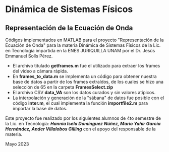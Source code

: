# Dinámica de Sistemas Físicos 
## Representación de la Ecuación de Onda
Códigos implementados en MATLAB para el proyecto "Representación de la Ecuación de Onda" para la materia Dinámica de Sistemas Físicos de la Lic. en Tecnología impartida en la ENES JURIQUILLA UNAM por el Dr. Jesús Emmanuel Solís Pérez.

- El archivo titulado **getframes.m** fue el utilizado para extraer los frames del video a cámara rápida.
- En **frames_to_data.m** se implementa un código para obtener nuestra base de datos a partir de los frames extraídos, de los cuales se hizo una selección de 65 en la carpeta **FramesSelect.zip**
- El archivo CSV **data_VA** son los datos curados y sin valores atípicos. 
- La interpolación y generación de la "sábana" de datos fue posible con el código **inter.m**, el cual implementa la función **importfile2.m** para importar la base de datos. 
 

Este proyecto fue realizado por los siguientes alumnos de 4to semestre de la Lic. en Tecnología: 
***Hannia Isela Domínguez Núñez, Mario Yahir García Hernández, Ander Villalobos Gilling*** con el apoyo del responsable de la materia. 

Mayo 2023

